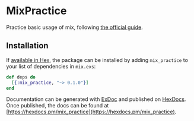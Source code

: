 # MixPractice

Practice basic usage of mix, following [the official guide][mix-otp].

## Installation

If [available in Hex](https://hex.pm/docs/publish), the package can be installed
by adding `mix_practice` to your list of dependencies in `mix.exs`:

```elixir
def deps do
  [{:mix_practice, "~> 0.1.0"}]
end
```

Documentation can be generated with [ExDoc](https://github.com/elixir-lang/ex_doc)
and published on [HexDocs](https://hexdocs.pm). Once published, the docs can
be found at [https://hexdocs.pm/mix_practice](https://hexdocs.pm/mix_practice).

[mix-otp]: http://elixir-lang.org/getting-started/mix-otp
